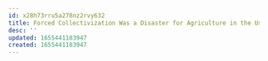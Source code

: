 ```yaml
---
id: x28h73rru5a278nz2rvy632
title: Forced Collectivization Was a Disaster for Agriculture in the Ussr
desc: ''
updated: 1655441183947
created: 1655441183947
---
```


